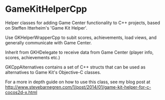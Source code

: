 GameKitHelperCpp
================

Helper classes for adding Game Center functionality to C++ projects, based on Steffen Itterheim's 'Game Kit Helper'.

Use GKHelperWrapperCpp to subit scores, achievements, load views, and generally communicate with Game Center.

Inherit from GKHDelegate to receive data from Game Center (player info, scores, achievements etc.)

GKCppAlternatives contains a set of C++ structs that can be used as alternatives to Game Kit's Objective-C classes.

For a more in depth guide on how to use this class, see my blog post at http://www.stevebarnegren.com/1/post/2014/01/game-kit-helper-for-c-cocos2d-x.html
